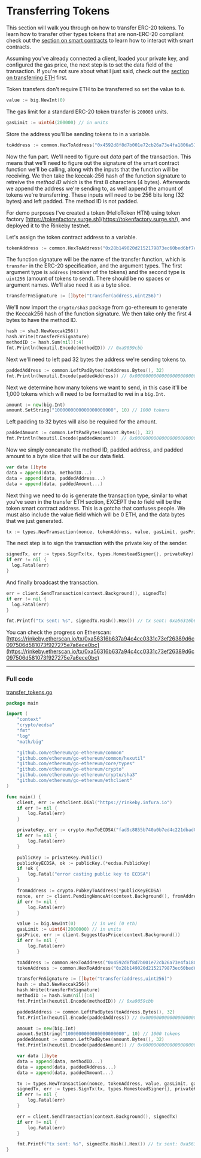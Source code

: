 # Transferring Tokens

This section will walk you through on how to transfer ERC-20 tokens. To learn how to transfer other types tokens that are non-ERC-20 compliant check out the [section on smart contracts](../smart-contracts) to learn how to interact with smart contracts.

Assuming you've already connected a client, loaded your private key, and configured the gas price, the next step is to set the data field of the transaction. If you're not sure about what I just said, check out the [section on transferring ETH](../transfer-eth) first.

Token transfers don't require ETH to be transferred so set the value to `0`.

```go
value := big.NewInt(0)
```

The gas limit for a standard ERC-20 token transfer is `200000` units.

```go
gasLimit := uint64(200000) // in units
```

Store the address you'll be sending tokens to in a variable.

```go
toAddress := common.HexToAddress("0x4592d8f8d7b001e72cb26a73e4fa1806a51ac79d")
```

Now the fun part. We'll need to figure out *data* part of the transaction. This means that we'll need to figure out the signature of the smart contract function we'll be calling, along with the inputs that the function will be receiving. We then take the keccak-256 hash of the function signature to retreive the *method ID* which is the first 8 characters (4 bytes). Afterwards we append the address we're sending to, as well append the amount of tokens we're transferring. These inputs will need to be 256 bits long (32 bytes) and left padded. The method ID is not padded.

For demo purposes I've created a token (HelloToken HTN) using token factory [https://tokenfactory.surge.sh](https://tokenfactory.surge.sh/), and deployed it to the Rinkeby testnet.

Let's assign the token contract address to a variable.

```go
tokenAddress := common.HexToAddress("0x28b149020d2152179873ec60bed6bf7cd705775d")
```

The function signature will be the name of the transfer function, which is `transfer` in the ERC-20 specification, and the argument types. The first argument type is `address` (receiver of the tokens) and the second type is `uint256` (amount of tokens to send). There should be no spaces or argument names. We'll also need it as a byte slice.

```go
transferFnSignature := []byte("transfer(address,uint256)")
```
We'll now import the `crypto/sha3` package from go-ethereum to generate the Keccak256 hash of the function signature. We then take only the first 4 bytes to have the method ID.

```go
hash := sha3.NewKeccak256()
hash.Write(transferFnSignature)
methodID := hash.Sum(nil)[:4]
fmt.Println(hexutil.Encode(methodID)) // 0xa9059cbb
```

Next we'll need to left pad 32 bytes the address we're sending tokens to.

```go
paddedAddress := common.LeftPadBytes(toAddress.Bytes(), 32)
fmt.Println(hexutil.Encode(paddedAddress)) // 0x0000000000000000000000004592d8f8d7b001e72cb26a73e4fa1806a51ac79d
```

Next we determine how many tokens we want to send, in this case it'll be 1,000 tokens which will need to be formatted to wei in a `big.Int`.

```go
amount := new(big.Int)
amount.SetString("1000000000000000000000", 10) // 1000 tokens
```

Left padding to 32 bytes will also be required for the amount.

```go
paddedAmount := common.LeftPadBytes(amount.Bytes(), 32)
fmt.Println(hexutil.Encode(paddedAmount))  // 0x00000000000000000000000000000000000000000000003635c9adc5dea00000
```

Now we simply concanate the method ID, padded address, and padded amount to a byte slice that will be our data field.

```go
var data []byte
data = append(data, methodID...)
data = append(data, paddedAddress...)
data = append(data, paddedAmount...)
```

Next thing we need to do is generate the transaction type, similar to what you've seen in the transfer ETH section, EXCEPT the *to* field will be the token smart contract address. This is a gotcha that confuses people. We must also include the value field which will be 0 ETH, and the data bytes that we just generated.

```go
tx := types.NewTransaction(nonce, tokenAddress, value, gasLimit, gasPrice, data)
```

The next step is to sign the transaction with the private key of the sender.

```go
signedTx, err := types.SignTx(tx, types.HomesteadSigner{}, privateKey)
if err != nil {
  log.Fatal(err)
}
```

And finally broadcast the transaction.

```go
err = client.SendTransaction(context.Background(), signedTx)
if err != nil {
  log.Fatal(err)
}

fmt.Printf("tx sent: %s", signedTx.Hash().Hex()) // tx sent: 0xa56316b637a94c4cc0331c73ef26389d6c097506d581073f927275e7a6ece0bc
```

You can check the progress on Etherscan: [https://rinkeby.etherscan.io/tx/0xa56316b637a94c4cc0331c73ef26389d6c097506d581073f927275e7a6ece0bc](https://rinkeby.etherscan.io/tx/0xa56316b637a94c4cc0331c73ef26389d6c097506d581073f927275e7a6ece0bc)

---

### Full code

[transfer_tokens.go](https://github.com/miguelmota/ethereum-development-with-go-book/blob/master/code/transfer_tokens.go)

```go
package main

import (
	"context"
	"crypto/ecdsa"
	"fmt"
	"log"
	"math/big"

	"github.com/ethereum/go-ethereum/common"
	"github.com/ethereum/go-ethereum/common/hexutil"
	"github.com/ethereum/go-ethereum/core/types"
	"github.com/ethereum/go-ethereum/crypto"
	"github.com/ethereum/go-ethereum/crypto/sha3"
	"github.com/ethereum/go-ethereum/ethclient"
)

func main() {
	client, err := ethclient.Dial("https://rinkeby.infura.io")
	if err != nil {
		log.Fatal(err)
	}

	privateKey, err := crypto.HexToECDSA("fad9c8855b740a0b7ed4c221dbad0f33a83a49cad6b3fe8d5817ac83d38b6a19")
	if err != nil {
		log.Fatal(err)
	}

	publicKey := privateKey.Public()
	publicKeyECDSA, ok := publicKey.(*ecdsa.PublicKey)
	if !ok {
		log.Fatal("error casting public key to ECDSA")
	}

	fromAddress := crypto.PubkeyToAddress(*publicKeyECDSA)
	nonce, err := client.PendingNonceAt(context.Background(), fromAddress)
	if err != nil {
		log.Fatal(err)
	}

	value := big.NewInt(0)      // in wei (0 eth)
	gasLimit := uint64(2000000) // in units
	gasPrice, err := client.SuggestGasPrice(context.Background())
	if err != nil {
		log.Fatal(err)
	}

	toAddress := common.HexToAddress("0x4592d8f8d7b001e72cb26a73e4fa1806a51ac79d")
	tokenAddress := common.HexToAddress("0x28b149020d2152179873ec60bed6bf7cd705775d")

	transferFnSignature := []byte("transfer(address,uint256)")
	hash := sha3.NewKeccak256()
	hash.Write(transferFnSignature)
	methodID := hash.Sum(nil)[:4]
	fmt.Println(hexutil.Encode(methodID)) // 0xa9059cbb

	paddedAddress := common.LeftPadBytes(toAddress.Bytes(), 32)
	fmt.Println(hexutil.Encode(paddedAddress)) // 0x0000000000000000000000004592d8f8d7b001e72cb26a73e4fa1806a51ac79d

	amount := new(big.Int)
	amount.SetString("1000000000000000000000", 10) // 1000 tokens
	paddedAmount := common.LeftPadBytes(amount.Bytes(), 32)
	fmt.Println(hexutil.Encode(paddedAmount)) // 0x00000000000000000000000000000000000000000000003635c9adc5dea00000

	var data []byte
	data = append(data, methodID...)
	data = append(data, paddedAddress...)
	data = append(data, paddedAmount...)

	tx := types.NewTransaction(nonce, tokenAddress, value, gasLimit, gasPrice, data)
	signedTx, err := types.SignTx(tx, types.HomesteadSigner{}, privateKey)
	if err != nil {
		log.Fatal(err)
	}

	err = client.SendTransaction(context.Background(), signedTx)
	if err != nil {
		log.Fatal(err)
	}

	fmt.Printf("tx sent: %s", signedTx.Hash().Hex()) // tx sent: 0xa56316b637a94c4cc0331c73ef26389d6c097506d581073f927275e7a6ece0bc
}
```
